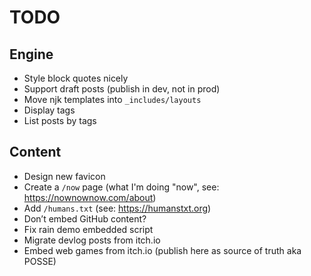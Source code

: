 # TODO

## Engine

- Style block quotes nicely
- Support draft posts (publish in dev, not in prod)
- Move njk templates into `_includes/layouts`
- Display tags
- List posts by tags

## Content

- Design new favicon
- Create a `/now` page (what I'm doing "now", see: https://nownownow.com/about)
- Add `/humans.txt` (see: https://humanstxt.org)
- Don’t embed GitHub content?
- Fix rain demo embedded script
- Migrate devlog posts from itch.io
- Embed web games from itch.io (publish here as source of truth aka POSSE)
